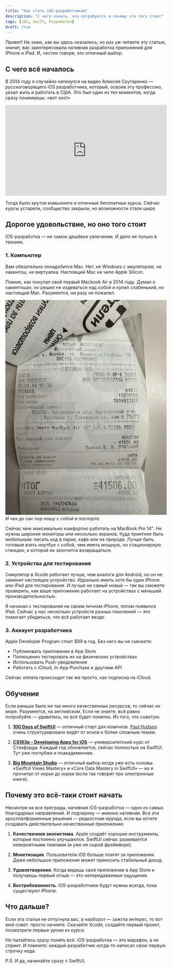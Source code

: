 ```yaml
---
title: "Как стать iOS-разработчиком"
description: "C чего начать, что потребуется и почему это того стоит"
tags: [iOS, Swift, Разработка]
draft: true
---
```


Привет! Не знаю, как вы здесь оказались, но раз уж читаете эту статью, значит, вас заинтересовала нативная разработка приложений для iPhone и iPad. И, честно говоря, это отличный выбор.

## С чего всё началось

В 2014 году я случайно наткнулся на видео Алексея Скутаренко — русскоговорящего iOS разработчика, который, освоив эту профессию, уехал жить и работать в США. Это был один из тех моментов, когда сразу понимаешь: «вот оно!» 
<div style="position: relative; padding-bottom: 56.25%; height: 0; overflow: hidden; max-width: 100%;">
  <iframe style="position: absolute; top: 0; left: 0; width: 100%; height: 100%;" src="https://www.youtube.com/embed/Z0IywGVakqQ" frameborder="0" allow="accelerometer; autoplay; clipboard-write; encrypted-media; gyroscope; picture-in-picture" allowfullscreen></iframe>
</div>


Тогда было крутое комьюнити и отличные бесплатные курсы. Сейчас курсы устарели, сообщество закрыли, но возможности стали шире.

## Дорогое удовольствие, но оно того стоит

iOS-разработка — не самое дешёвое увлечение. И дело не только в технике.

### 1. Компьютер

Вам обязательно понадобится Mac. Нет, не Windows с эмулятором, не хакинтош, не виртуалка. Настоящий Mac на чипе Apple Silicon.

Помню, как покупал свой первый Macbook Air в 2014 году. Думал о хакинтошах, но решил не издеваться над собой и купил слабенький, но настоящий Mac. Разумеется, ни разу не пожалел.

![Чек на первый MacBook Air](/blog/img/2025-04-26-ios-dev-start/receipt.jpg)
*И чек до сих пор ношу с собой в паспорте.*

Сейчас мне максимально комфортно работать на MacBook Pro 14". Не нужны широкие мониторы или несколько экранов. Куда приятнее быть мобильным: писать код в парке, кафе или на природе. Лучше быть готовым взять ноутбук с собой, чем иметь мощную, но стационарную станцию, к которой не захочется возвращаться.

### 2. Устройства для тестирования

Симулятор в Xcode работает лучше, чем аналоги для Android, но он не заменит настоящее устройство. Идеально иметь хотя бы один iPhone или iPad для тестирования. И лучше не самый новый — так вы сможете проверить, как ваше приложение работает на устройствах с меньшей производительностью.

Я начинал с тестирования на своем личном iPhone, потом появился iPad. Сейчас у нас несколько устройств разных поколений — это помогает убедиться, что всё работает везде.

### 3. Аккаунт разработчика

Apple Developer Program стоит $99 в год. Без него вы не сможете:
- Публиковать приложения в App Store
- Полноценно тестировать их на физических устройствах
- Использовать Push-уведомления
- Работать с iCloud, In-App Purchase и другими API

Сейчас оплата происходит так же просто, как подписка на iCloud.

## Обучение

Если раньше было не так много качественных ресурсов, то сейчас их море. Разумеется, на английском. Если не знаете, всё равно попробуйте — удивитесь, но всё будет понятно. Из того, что советую:

1. **<a href="https://www.hackingwithswift.com/100/swiftui" target="_blank">100 Days of SwiftUI</a>** — отличный старт для новичков. [Paul Hudson](https://x.com/twostraws) очень структурировано ведёт от основ к более сложным темам.

2. **<a href="https://cs193p.sites.stanford.edu/" target="_blank">CS193p - Developing Apps for iOS</a>** — университетский курс от Стэнфорда. Каждый год обновляется, сейчас полностью на SwiftUI. Тут уже поглубже и поакадемичнее.

3. **<a href="https://www.bigmountainstudio.com/" target="_blank">Big Mountain Studio</a>** — отличный выбор когда уже есть основы. «SwiftUI Views Mastery» и «Core Data Mastery in SwiftUI» — их я прочитал от корки до корки (если так говорят про электронные книги).

## Почему это всё-таки стоит начать

Несмотря на все преграды, нативная iOS-разработка — одно из самых благодарных направлений. И подчеркну — именно нативная. Все эти кросплатформенные решения — редкостная ерунда, если вы хотите создавать действительно качественные приложения:

1. **Качественная экосистема**. Apple создаёт хорошие инструменты, которые постоянно улучшаются. SwiftUI сейчас развивается невероятными темпами (и уже не сырой фреймворк).

2. **Монетизация**. Пользователи iOS больше платят за приложения. Даже небольшое приложение может приносить стабильный доход.

3. **Удовлетворение**. Когда видишь своё приложение в App Store и получаешь первый отзыв — это непередаваемые ощущения.

4. **Востребованность**. iOS-разработчики будут нужны всегда, пока существуют iPhone.

## Что дальше?

Если эта статья не отпугнула вас, а наоборот — зажгла интерес, то вот мой совет: просто начните. Скачайте Xcode, создайте первый проект, посмотрите первые уроки из курса.

Не пытайтесь сразу понять всё. iOS-разработка — это марафон, а не спринт. И помните: каждый разработчик когда-то написал свою первую строчку кода.

P.S. И да, начинайте сразу с SwiftUI.